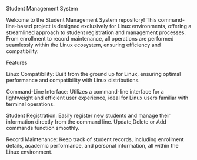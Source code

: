 Student Management System

Welcome to the Student Management System repository! This command-line-based project is designed exclusively for Linux environments, offering a streamlined approach to student registration and management processes. From enrollment to record maintenance, all operations are performed seamlessly within the Linux ecosystem, ensuring efficiency and compatibility.

Features

Linux Compatibility: Built from the ground up for Linux, ensuring optimal performance and compatibility with Linux distributions.

Command-Line Interface: Utilizes a command-line interface for a lightweight and efficient user experience, ideal for Linux users familiar with terminal operations.

Student Registration: Easily register new students and manage their information directly from the command line. Update,Delete or Add commands function smoothly.

Record Maintenance: Keep track of student records, including enrollment details, academic performance, and personal information, all within the Linux environment.
